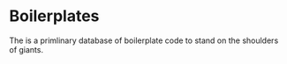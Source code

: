# Boilerplates
The is a primlinary database of boilerplate code to stand on the shoulders of giants.
